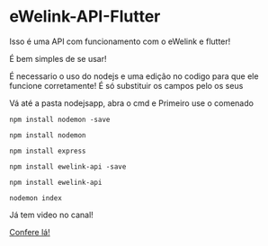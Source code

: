 # eWelink-API-Flutter

Isso é uma API com funcionamento com o eWelink e flutter!

É bem simples de se usar!

É necessario o uso do nodejs e uma edição no codigo para que ele funcione corretamente!
É só substituir os campos pelo os seus

Vá até a pasta nodejsapp, abra o cmd
e
Primeiro use o comenado

```
npm install nodemon -save
```

```
npm install nodemon 
```

```
npm install express
```

```
npm install ewelink-api -save
```

```
npm install ewelink-api
```

```
nodemon index
```

Já tem video no canal!

<a href="https://www.youtube.com/watch?v=JW4skJ6kbyg">Confere lá!</a></p>
